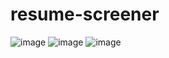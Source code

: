 ﻿# resume-screener

![image](https://user-images.githubusercontent.com/104530435/233069689-084c02cc-184a-4f85-8e13-41c4d46dbf62.png)
![image](https://user-images.githubusercontent.com/104530435/233069719-3120a079-3a89-443f-a6c6-8ebc8b23d659.png)
![image](https://user-images.githubusercontent.com/104530435/233069734-2efee624-43db-4d82-ae59-b2109c7b7049.png)
